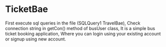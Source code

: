 # TicketBae
First execute sql queries in the file (SQLQuery1 TravelBae),
Check connection string in getCon() method of busUser class,
It is a simple bus ticket booking application,
Where you can login using your existing account or signup using new account.

